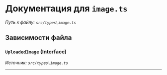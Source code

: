 # Документация для `image.ts`

*Путь к файлу: `src/types\image.ts`*

## Зависимости файла


### `UploadedImage` (Interface)

*Источник: `src/types\image.ts`*

---
